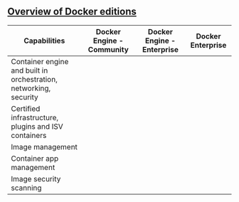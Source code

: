 ## [Overview of Docker editions](https://docs.docker.com/install/overview/)

| Capabilities                                                      | Docker Engine \- Community | Docker Engine \- Enterprise | Docker Enterprise |
|-------------------------------------------------------------------|----------------------------|-----------------------------|-------------------|
| Container engine and built in orchestration, networking, security |                            |                             |                   |
| Certified infrastructure, plugins and ISV containers              |                            |                             |                   |
| Image management                                                  |                            |                             |                   |
| Container app management                                          |                            |                             |                   |
| Image security scanning                                           |                            |                             |                   |
